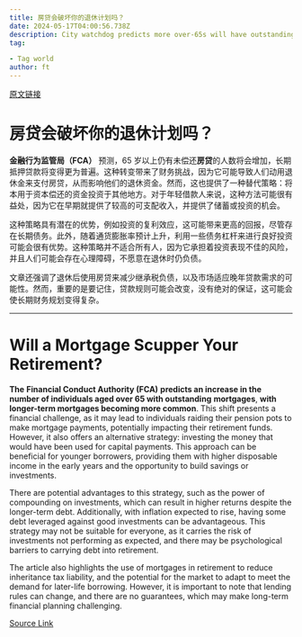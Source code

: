 ```yaml
---
title: 房贷会破坏你的退休计划吗？
date: 2024-05-17T04:00:56.738Z
description: City watchdog predicts more over-65s will have outstanding home loans in the future
tag: 

- Tag world
author: ft
---
```


[原文链接](https://ft.com/content/4494ee45-32a4-44c2-959e-e7588590ee87)

# 房贷会破坏你的退休计划吗？

**金融行为监管局（FCA）** 预测，65 岁以上仍有未偿还**房贷**的人数将会增加，长期抵押贷款将变得更为普遍。这种转变带来了财务挑战，因为它可能导致人们动用退休金来支付房贷，从而影响他们的退休资金。然而，这也提供了一种替代策略：将本用于资本偿还的资金投资于其他地方。对于年轻借款人来说，这种方法可能很有益处，因为它在早期就提供了较高的可支配收入，并提供了储蓄或投资的机会。

这种策略具有潜在的优势，例如投资的复利效应，这可能带来更高的回报，尽管存在长期债务。此外，随着通货膨胀率预计上升，利用一些债务杠杆来进行良好投资可能会很有优势。这种策略并不适合所有人，因为它承担着投资表现不佳的风险，并且人们可能会存在心理障碍，不愿意在退休时仍负债。

文章还强调了退休后使用房贷来减少继承税负债，以及市场适应晚年贷款需求的可能性。然而，重要的是要记住，贷款规则可能会改变，没有绝对的保证，这可能会使长期财务规划变得复杂。

---

# Will a Mortgage Scupper Your Retirement? 

**The** **Financial Conduct Authority (FCA)** **predicts an increase in the number of individuals aged over 65 with outstanding** **mortgages**, **with longer-term mortgages becoming more common**. This shift presents a financial challenge, as it may lead to individuals raiding their pension pots to make mortgage payments, potentially impacting their retirement funds. However, it also offers an alternative strategy: investing the money that would have been used for capital payments. This approach can be beneficial for younger borrowers, providing them with higher disposable income in the early years and the opportunity to build savings or investments. 

There are potential advantages to this strategy, such as the power of compounding on investments, which can result in higher returns despite the longer-term debt. Additionally, with inflation expected to rise, having some debt leveraged against good investments can be advantageous. This strategy may not be suitable for everyone, as it carries the risk of investments not performing as expected, and there may be psychological barriers to carrying debt into retirement. 

The article also highlights the use of mortgages in retirement to reduce inheritance tax liability, and the potential for the market to adapt to meet the demand for later-life borrowing. However, it is important to note that lending rules can change, and there are no guarantees, which may make long-term financial planning challenging.

[Source Link](https://ft.com/content/4494ee45-32a4-44c2-959e-e7588590ee87)

